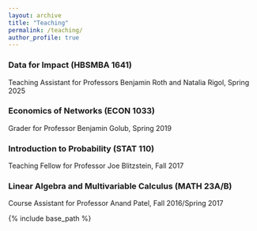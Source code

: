 ```yaml
---
layout: archive
title: "Teaching"
permalink: /teaching/
author_profile: true
---
```


### Data for Impact (HBSMBA 1641)
Teaching Assistant for Professors Benjamin Roth and Natalia Rigol, Spring 2025

### Economics of Networks (ECON 1033) 
Grader for Professor Benjamin Golub, Spring 2019

### Introduction to Probability (STAT 110)
Teaching Fellow for Professor Joe Blitzstein, Fall 2017

### Linear Algebra and Multivariable Calculus (MATH 23A/B)
Course Assistant for Professor Anand Patel, Fall 2016/Spring 2017

{% include base_path %}


